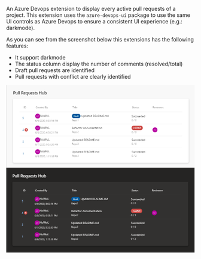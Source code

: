 An Azure Devops extension to display every active pull requests of a project. This extension uses the `azure-devops-ui` package to use the same UI controls as Azure Devops to ensure a consistent UI experience (e.g.: darkmode).

As you can see from the screenshot below this extensions has the following features:

- It support darkmode
- The status column display the number of comments (resolved/total)
- Draft pull requests are identified
- Pull requests with conflict are clearly identified

![Screenshot of Pull Requests Hub](images/PRHUI.png)